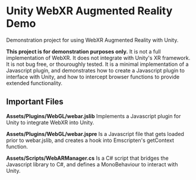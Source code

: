 # Unity WebXR Augmented Reality Demo

Demonstration project for using WebXR Augmented Reality with Unity.

**This project is for demonstration purposes only.** It is not a full implementation of WebXR. It does not integrate with Unity's XR framework. It is not bug free, or thouroughly tested. It is a minimal implementation of a Javascript plugin, and demonstrates how to create a Javascript plugin to interface with Unity, and how to intercept browser functions to provide extended functionality.

## Important Files

**Assets/Plugins/WebGL/webar.jslib**
Implements a Javascript plugin for Unity to integrate WebXR into Unity.

**Assets/Plugins/WebGL/webar.jspre**
Is a Javascript file that gets loaded prior to webar.jslib, and creates a hook into Emscripten's getContext function.

**Assets/Scripts/WebARManager.cs**
Is a C# script that bridges the Javascript library to C#, and defines a MonoBehaviour to interact with Unity.
